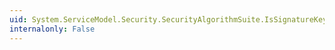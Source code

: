 ```yaml
---
uid: System.ServiceModel.Security.SecurityAlgorithmSuite.IsSignatureKeyDerivationAlgorithmSupported(System.String)
internalonly: False
---
```

